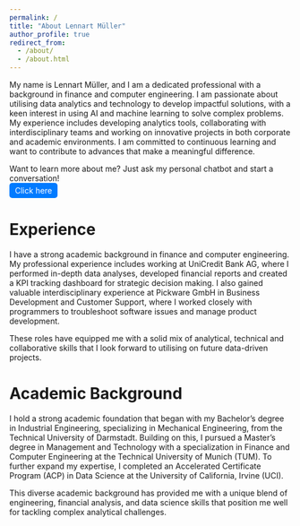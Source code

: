 ```yaml
---
permalink: /
title: "About Lennart Müller"
author_profile: true
redirect_from: 
  - /about/
  - /about.html
---
```


My name is Lennart Müller, and I am a dedicated professional with a background in finance and computer engineering. I am passionate about utilising data analytics and technology to develop impactful solutions, with a keen interest in using AI and machine learning to solve complex problems. My experience includes developing analytics tools, collaborating with interdisciplinary teams and working on innovative projects in both corporate and academic environments. I am committed to continuous learning and want to contribute to advances that make a meaningful difference.
<div>
Want to learn more about me? Just ask my personal chatbot and start a conversation!
</div>
<div>
  <a href="https://chatgpt.com/g/g-673d31d1e5c08191ba939ead6158795f-lennart-muller" target="_blank" style="display: inline-block; padding: 5px 10px; color: white; background-color: #007BFF; border-radius: 5px; text-decoration: none;">Click here</a>
</div>
<div style="margin-top: 20px;">
</div>

Experience
======
I have a strong academic background in finance and computer engineering. My professional experience includes working at UniCredit Bank AG, where I performed in-depth data analyses, developed financial reports and created a KPI tracking dashboard for strategic decision making. I also gained valuable interdisciplinary experience at Pickware GmbH in Business Development and Customer Support, where I worked closely with programmers to troubleshoot software issues and manage product development. 
<div>
These roles have equipped me with a solid mix of analytical, technical and collaborative skills that I look forward to utilising on future data-driven projects.
</div>
<div style="margin-top: 20px;">
</div>

Academic Background
======
I hold a strong academic foundation that began with my Bachelor’s degree in Industrial Engineering, specializing in Mechanical Engineering, from the Technical University of Darmstadt. Building on this, I pursued a Master’s degree in Management and Technology with a specialization in Finance and Computer Engineering at the Technical University of Munich (TUM). To further expand my expertise, I completed an Accelerated Certificate Program (ACP) in Data Science at the University of California, Irvine (UCI).
<div style="margin-bottom: -2px;">
This diverse academic background has provided me with a unique blend of engineering, financial analysis, and data science skills that position me well for tackling complex analytical challenges.
</div>
